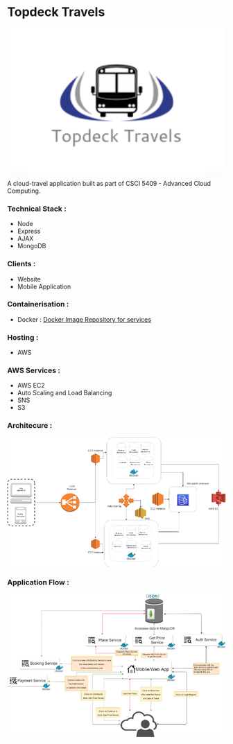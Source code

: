 # Topdeck Travels
![Logo][logo]

A cloud-travel application built as part of CSCI 5409 - Advanced Cloud Computing.

### Technical Stack :

* Node
* Express
* AJAX
* MongoDB

### Clients :

* Website
* Mobile Application

### Containerisation :

* Docker : [Docker Image Repository for services](https://hub.docker.com/repository/docker/tulianish/topdecktravels )

### Hosting :

* AWS

### AWS Services :

* AWS EC2
* Auto Scaling and Load Balancing
* SNS
* S3

### Architecure :

![Architecture][arch]

### Application Flow :

![ApplicationFlow][appFlow]

[logo]: https://github.com/tulianish/topdecktravels/blob/master/ticketService/ticket.png "Topdeck Travels Logo"
[appFlow]: https://github.com/tulianish/topdecktravels/blob/master/ApplicationFlow.png "Topdeck Travels Application Flow"
[arch]: https://github.com/tulianish/topdecktravels/blob/master/TopdeckArchitecture.png "Topdeck Travels Architecture"
